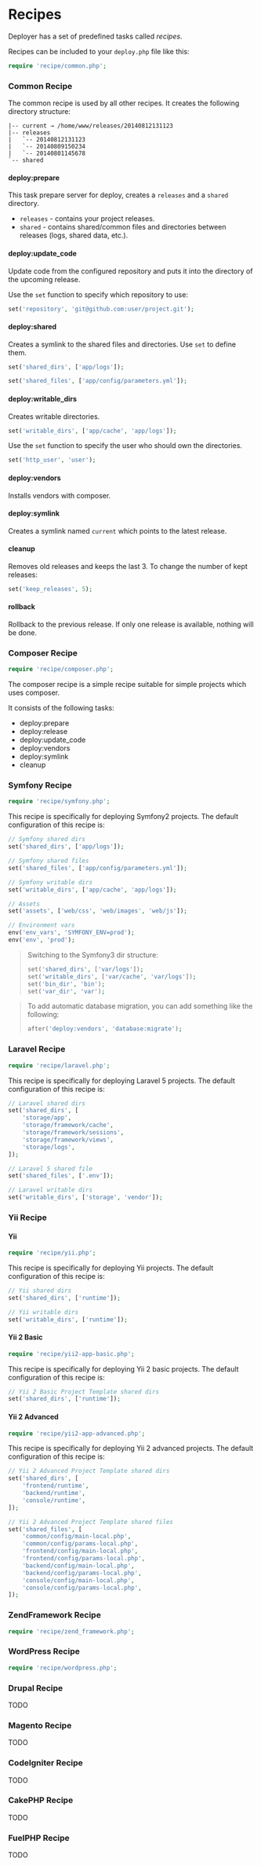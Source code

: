 # Recipes

Deployer has a set of predefined tasks called _recipes_.

Recipes can be included to your `deploy.php` file like this:

``` php
require 'recipe/common.php';
```

### Common Recipe

The common recipe is used by all other recipes. It creates the following directory structure:

```
|-- current → /home/www/releases/20140812131123
|-- releases
|   `-- 20140812131123
|   `-- 20140809150234
|   `-- 20140801145678
`-- shared
```

#### deploy:prepare


This task prepare server for deploy, creates a `releases` and a `shared` directory.

* `releases` - contains your project releases.
* `shared` - contains shared/common files and directories between releases (logs, shared data, etc.).

#### deploy:update_code

Update code from the configured repository and puts it into the directory of the upcoming release.

Use the `set` function to specify which repository to use:

``` php
set('repository', 'git@github.com:user/project.git');
```

#### deploy:shared

Creates a symlink to the shared files and directories. Use `set` to define them.

``` php
set('shared_dirs', ['app/logs']);

set('shared_files', ['app/config/parameters.yml']);
```

#### deploy:writable_dirs

Creates writable directories.

``` php
set('writable_dirs', ['app/cache', 'app/logs']);
```

Use the `set` function to specify the user who should own the directories.

```php
set('http_user', 'user');
```

#### deploy:vendors

Installs vendors with composer.

#### deploy:symlink

Creates a symlink named `current` which points to the latest release.

#### cleanup

Removes old releases and keeps the last 3. To change the number of kept releases:

``` php
set('keep_releases', 5);
```

#### rollback

Rollback to the previous release. If only one release is available, nothing will be done.

### Composer Recipe

``` php
require 'recipe/composer.php';
```

The composer recipe is a simple recipe suitable for simple projects which uses composer.

It consists of the following tasks:

* deploy:prepare
* deploy:release
* deploy:update_code
* deploy:vendors
* deploy:symlink
* cleanup

### Symfony Recipe

``` php
require 'recipe/symfony.php';
```

This recipe is specifically for deploying Symfony2 projects. The default configuration of this recipe is:

``` php
// Symfony shared dirs
set('shared_dirs', ['app/logs']);

// Symfony shared files
set('shared_files', ['app/config/parameters.yml']);

// Symfony writable dirs
set('writable_dirs', ['app/cache', 'app/logs']);

// Assets
set('assets', ['web/css', 'web/images', 'web/js']);

// Environment vars
env('env_vars', 'SYMFONY_ENV=prod');
env('env', 'prod');
```

> Switching to the Symfony3 dir structure:
> ``` php
> set('shared_dirs', ['var/logs']);
> set('writable_dirs', ['var/cache', 'var/logs']);
> set('bin_dir', 'bin');
> set('var_dir', 'var');
> ```

> To add automatic database migration, you can add something like the following:
> ``` php
> after('deploy:vendors', 'database:migrate');
> ```


### Laravel Recipe

``` php
require 'recipe/laravel.php';
```

This recipe is specifically for deploying Laravel 5 projects. The default configuration of this recipe is:

```php
// Laravel shared dirs
set('shared_dirs', [
    'storage/app',
    'storage/framework/cache',
    'storage/framework/sessions',
    'storage/framework/views',
    'storage/logs',
]);

// Laravel 5 shared file
set('shared_files', ['.env']);

// Laravel writable dirs
set('writable_dirs', ['storage', 'vendor']);
```

### Yii Recipe

#### Yii

``` php
require 'recipe/yii.php';
```

This recipe is specifically for deploying Yii projects. The default configuration of this recipe is:

```php
// Yii shared dirs
set('shared_dirs', ['runtime']);

// Yii writable dirs
set('writable_dirs', ['runtime']);
```

#### Yii 2 Basic

``` php
require 'recipe/yii2-app-basic.php';
```

This recipe is specifically for deploying Yii 2 basic projects. The default configuration of this recipe is:

```php
// Yii 2 Basic Project Template shared dirs
set('shared_dirs', ['runtime']);
```

#### Yii 2 Advanced

``` php
require 'recipe/yii2-app-advanced.php';
```

This recipe is specifically for deploying Yii 2 advanced projects. The default configuration of this recipe is:

```php
// Yii 2 Advanced Project Template shared dirs
set('shared_dirs', [
    'frontend/runtime',
    'backend/runtime',
    'console/runtime',
]);

// Yii 2 Advanced Project Template shared files
set('shared_files', [
    'common/config/main-local.php',
    'common/config/params-local.php',
    'frontend/config/main-local.php',
    'frontend/config/params-local.php',
    'backend/config/main-local.php',
    'backend/config/params-local.php',
    'console/config/main-local.php',
    'console/config/params-local.php',
]);
```

### ZendFramework Recipe

``` php
require 'recipe/zend_framework.php';
```

### WordPress Recipe

``` php
require 'recipe/wordpress.php';
```

### Drupal Recipe

TODO

### Magento Recipe

TODO

### CodeIgniter Recipe

TODO

### CakePHP Recipe

TODO

### FuelPHP Recipe

TODO
